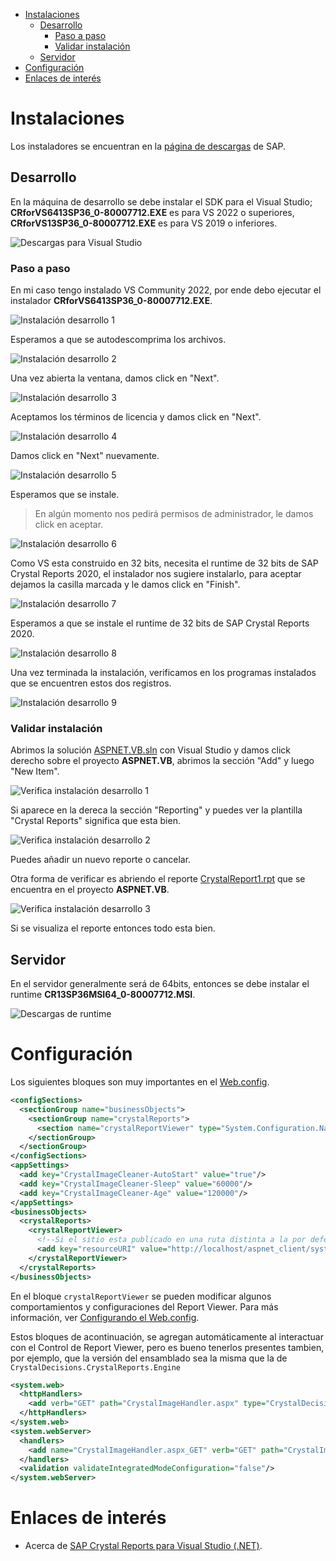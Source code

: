- [Instalaciones](#instalaciones)
  - [Desarrollo](#desarrollo)
    - [Paso a paso](#paso-a-paso)
    - [Validar instalación](#validar-instalación)
  - [Servidor](#servidor)
- [Configuración](#configuración)
- [Enlaces de interés](#enlaces-de-interés)

# Instalaciones

Los instaladores se encuentran en la [página de descargas](https://origin.softwaredownloads.sap.com/public/site/index.html) de SAP.

## Desarrollo

En la máquina de desarrollo se debe instalar el SDK para el Visual Studio; **CRforVS6413SP36_0-80007712.EXE** es para VS 2022 o superiores, **CRforVS13SP36_0-80007712.EXE** es para VS 2019 o inferiores.

![Descargas para Visual Studio](images/descargas-1.PNG)

### Paso a paso

En mi caso tengo instalado VS Community 2022, por ende debo ejecutar el instalador **CRforVS6413SP36_0-80007712.EXE**.

![Instalación desarrollo 1](images/instalacion-desarrollo-1.PNG)

Esperamos a que se autodescomprima los archivos.

![Instalación desarrollo 2](images/instalacion-desarrollo-2.PNG)

Una vez abierta la ventana, damos click en "Next".

![Instalación desarrollo 3](images/instalacion-desarrollo-3.PNG)

Aceptamos los términos de licencia y damos click en "Next".

![Instalación desarrollo 4](images/instalacion-desarrollo-4.PNG)

Damos click en "Next" nuevamente.

![Instalación desarrollo 5](images/instalacion-desarrollo-5.PNG)

Esperamos que se instale.

> En algún momento nos pedirá permisos de administrador, le damos click en aceptar.

![Instalación desarrollo 6](images/instalacion-desarrollo-6.PNG)

Como VS esta construido en 32 bits, necesita el runtime de 32 bits de SAP Crystal Reports 2020, el instalador nos sugiere instalarlo, para aceptar dejamos la casilla marcada y le damos click en "Finish".

![Instalación desarrollo 7](images/instalacion-desarrollo-7.PNG)

Esperamos a que se instale el runtime de 32 bits de SAP Crystal Reports 2020.

![Instalación desarrollo 8](images/instalacion-desarrollo-8.PNG)

Una vez terminada la instalación, verificamos en los programas instalados que se encuentren estos dos registros.

![Instalación desarrollo 9](images/instalacion-desarrollo-9.PNG)

### Validar instalación

Abrimos la solución [ASPNET.VB.sln](../ASPNET.VB.sln) con Visual Studio y damos click derecho sobre el proyecto **ASPNET.VB**, abrimos la sección "Add" y luego "New Item".

![Verifica instalación desarrollo 1](images/verifica-instalacion-desarrollo-1.PNG)

Si aparece en la dereca la sección "Reporting" y puedes ver la plantilla "Crystal Reports" significa que esta bien.

![Verifica instalación desarrollo 2](images/verifica-instalacion-desarrollo-2.PNG)

Puedes añadir un nuevo reporte o cancelar.

Otra forma de verificar es abriendo el reporte [CrystalReport1.rpt](../ASPNET.VB/CrystalReport1.rpt) que se encuentra en el proyecto **ASPNET.VB**.

![Verifica instalación desarrollo 3](images/verifica-instalacion-desarrollo-3.PNG)

Si se visualiza el reporte entonces todo esta bien.

## Servidor

En el servidor generalmente será de 64bits, entonces se debe instalar el runtime **CR13SP36MSI64_0-80007712.MSI**.

![Descargas de runtime](images/descargas-2.PNG)

# Configuración

Los siguientes bloques son muy importantes en el [Web.config](../ASPNET.VB/Web.config).

```xml
<configSections>
  <sectionGroup name="businessObjects">
    <sectionGroup name="crystalReports">
      <section name="crystalReportViewer" type="System.Configuration.NameValueSectionHandler"/>
    </sectionGroup>
  </sectionGroup>
</configSections>
<appSettings>
  <add key="CrystalImageCleaner-AutoStart" value="true"/>
  <add key="CrystalImageCleaner-Sleep" value="60000"/>
  <add key="CrystalImageCleaner-Age" value="120000"/>
</appSettings>
<businessObjects>
  <crystalReports>
    <crystalReportViewer>
      <!--Si el sitio esta publicado en una ruta distinta a la por defecto, es necesario indicar dónde estan los recursos de report viewer. Ver más: https://help.sap.com/docs/SAP_CRYSTAL_REPORTS,_DEVELOPER_VERSION_FOR_MICROSOFT_VISUAL_STUDIO/0d6684e153174710b8b2eb114bb7f843/45c0992c6e041014910aba7db0e91070.html#resourceuri-->
      <add key="resourceURI" value="http://localhost/aspnet_client/system_web/4_0_30319/crystalreportviewers13"/>
    </crystalReportViewer>
  </crystalReports>
</businessObjects>
```

En el bloque `crystalReportViewer` se pueden modificar algunos comportamientos y configuraciones del Report Viewer. Para más información, ver [Configurando el Web.config](https://help.sap.com/docs/SAP_CRYSTAL_REPORTS,_DEVELOPER_VERSION_FOR_MICROSOFT_VISUAL_STUDIO/0d6684e153174710b8b2eb114bb7f843/45c0992c6e041014910aba7db0e91070.html).

Estos bloques de acontinuación, se agregan automáticamente al interactuar con el Control de Report Viewer, pero es bueno tenerlos presentes tambien, por ejemplo, que la versión del ensamblado sea la misma que la de `CrystalDecisions.CrystalReports.Engine`

```xml
<system.web>
  <httpHandlers>
    <add verb="GET" path="CrystalImageHandler.aspx" type="CrystalDecisions.Web.CrystalImageHandler, CrystalDecisions.Web, Version=13.0.4000.0, Culture=neutral, PublicKeyToken=692fbea5521e1304"/>
  </httpHandlers>
</system.web>
<system.webServer>
  <handlers>
    <add name="CrystalImageHandler.aspx_GET" verb="GET" path="CrystalImageHandler.aspx" type="CrystalDecisions.Web.CrystalImageHandler, CrystalDecisions.Web, Version=13.0.4000.0, Culture=neutral, PublicKeyToken=692fbea5521e1304" preCondition="integratedMode"/>
  </handlers>
  <validation validateIntegratedModeConfiguration="false"/>
</system.webServer>
```

# Enlaces de interés

- Acerca de [SAP Crystal Reports para Visual Studio (.NET)](https://pages.community.sap.com/topics/crystal-reports/visual-studio).